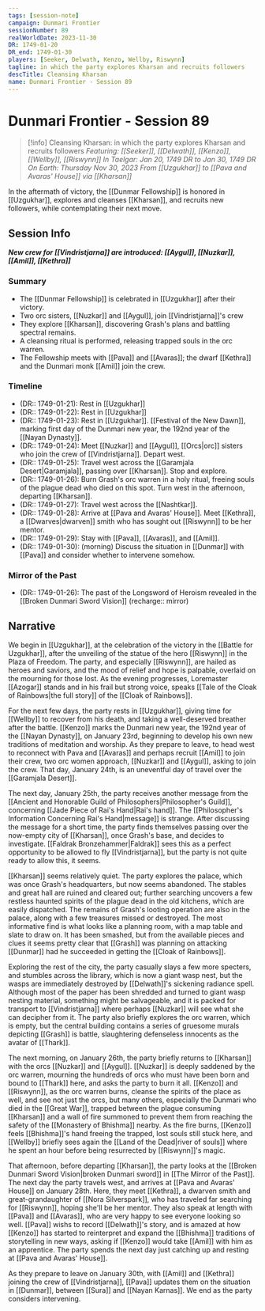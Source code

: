 ```yaml
---
tags: [session-note]
campaign: Dunmari Frontier
sessionNumber: 89
realWorldDate: 2023-11-30
DR: 1749-01-20
DR_end: 1749-01-30
players: [Seeker, Delwath, Kenzo, Wellby, Riswynn]
tagline: in which the party explores Kharsan and recruits followers
descTitle: Cleansing Kharsan
name: Dunmari Frontier - Session 89
---
```

# Dunmari Frontier - Session 89

>[!info] Cleansing Kharsan: in which the party explores Kharsan and recruits followers
> *Featuring: [[Seeker]], [[Delwath]], [[Kenzo]], [[Wellby]], [[Riswynn]]*
> *In Taelgar: Jan 20, 1749 DR to Jan 30, 1749 DR*
> *On Earth: Thursday Nov 30, 2023*
> *From [[Uzgukhar]] to [[Pava and Avaras' House]] via [[Kharsan]]*

In the aftermath of victory, the [[Dunmar Fellowship]] is honored in [[Uzgukhar]], explores and cleanses [[Kharsan]], and recruits new followers, while contemplating their next move.
## Session Info

***New crew for [[Vindristjarna]] are introduced: [[Aygul]], [[Nuzkar]], [[Amil]], [[Kethra]]***
### Summary
- The [[Dunmar Fellowship]] is celebrated in [[Uzgukhar]] after their victory.
- Two orc sisters, [[Nuzkar]] and [[Aygul]], join [[Vindristjarna]]'s crew
- They explore [[Kharsan]], discovering Grash's plans and battling spectral remains.
- A cleansing ritual is performed, releasing trapped souls in the orc warren.
- The Fellowship meets with [[Pava]] and [[Avaras]]; the dwarf [[Kethra]] and the Dunmari monk [[Amil]] join the crew.
### Timeline
- (DR:: 1749-01-21): Rest in [[Uzgukhar]]
- (DR:: 1749-01-22): Rest in [[Uzgukhar]]
- (DR:: 1749-01-23): Rest in [[Uzgukhar]]. [[Festival of the New Dawn]], marking first day of the Dunmari new year, the 192nd year of the [[Nayan Dynasty]].
- (DR:: 1749-01-24): Meet [[Nuzkar]] and [[Aygul]], [[Orcs|orc]] sisters who join the crew of [[Vindristjarna]]. Depart west.
- (DR:: 1749-01-25): Travel west across the [[Garamjala Desert|Garamjala]], passing over [[Kharsan]]. Stop and explore.
- (DR:: 1749-01-26): Burn Grash's orc warren in a holy ritual, freeing souls of the plague dead who died on this spot. Turn west in the afternoon, departing [[Kharsan]].
- (DR:: 1749-01-27): Travel west across the [[Nashtkar]].
- (DR:: 1749-01-28): Arrive at [[Pava and Avaras' House]]. Meet [[Kethra]], a [[Dwarves|dwarven]] smith who has sought out [[Riswynn]] to be her mentor.
- (DR:: 1749-01-29): Stay with [[Pava]], [[Avaras]], and [[Amil]].
- (DR:: 1749-01-30): (morning) Discuss the situation in [[Dunmar]] with [[Pava]] and consider whether to intervene somehow. 
### Mirror of the Past
- (DR:: 1749-01-26): The past of the Longsword of Heroism revealed in the [[Broken Dunmari Sword Vision]] (recharge:: mirror)
## Narrative
We begin in [[Uzgukhar]], at the celebration of the victory in the [[Battle for Uzgukhar]], after the unveiling of the statue of the hero [[Riswynn]] in the Plaza of Freedom. The party, and especially [[Riswynn]], are hailed as heroes and saviors, and the mood of relief and hope is palpable, overlaid on the mourning for those lost. As the evening progresses, Loremaster [[Azogar]] stands and in his frail but strong voice, speaks [[Tale of the Cloak of Rainbows|the full story]] of the [[Cloak of Rainbows]]. 

For the next few days, the party rests in [[Uzgukhar]], giving time for [[Wellby]] to recover from his death, and taking a well-deserved breather after the battle. [[Kenzo]] marks the Dunmari new year, the 192nd year of the [[Nayan Dynasty]], on January 23rd, beginning to develop his own new traditions of meditation and worship. As they prepare to leave, to head west to reconnect with Pava and [[Avaras]] and perhaps recruit [[Amil]] to join their crew, two orc women approach, [[Nuzkar]] and [[Aygul]], asking to join the crew. That day, January 24th, is an uneventful day of travel over the [[Garamjala Desert]]. 

The next day, January 25th, the party receives another message from the [[Ancient and Honorable Guild of Philosophers|Philosopher's Guild]], concerning [[Jade Piece of Rai's Hand|Rai's hand]]. The [[Philosopher's Information Concerning Rai's Hand|message]] is strange. After discussing the message for a short time, the party finds themselves passing over the now-empty city of [[Kharsan]], once Grash's base, and decides to investigate. [[Faldrak Bronzehammer|Faldrak]] sees this as a perfect opportunity to be allowed to fly [[Vindristjarna]], but the party is not quite ready to allow this, it seems.

[[Kharsan]] seems relatively quiet. The party explores the palace, which was once Grash's headquarters, but now seems abandoned. The stables and great hall are ruined and cleared out; further searching uncovers a few restless haunted spirits of the plague dead in the old kitchens, which are easily dispatched. The remains of Grash's looting operation are also in the palace, along with a few treasures missed or destroyed. The most informative find is what looks like a planning room, with a map table and slate to draw on. It has been smashed, but from the available pieces and clues it seems pretty clear that [[Grash]] was planning on attacking [[Dunmar]] had he succeeded in getting the [[Cloak of Rainbows]]. 

Exploring the rest of the city, the party casually slays a few more specters, and stumbles across the library, which is now a giant wasp nest, but the wasps are immediately destroyed by [[Delwath]]'s sickening radiance spell. Although most of the paper has been shredded and turned to giant wasp nesting material, something might be salvageable, and it is packed for transport to [[Vindristjarna]] where perhaps [[Nuzkar]] will see what she can decipher from it. The party also briefly explores the orc warren, which is empty, but the central building contains a series of gruesome murals depicting [[Grash]] is battle, slaughtering defenseless innocents as the avatar of [[Thark]].   

The next morning, on January 26th, the party briefly returns to [[Kharsan]] with the orcs [[Nuzkar]] and [[Aygul]]. [[Nuzkar]] is deeply saddened by the orc warren, mourning the hundreds of orcs who must have been born and bound to [[Thark]] here, and asks the party to burn it all. [[Kenzo]] and [[Riswynn]], as the orc warren burns, cleanse the spirits of the place as well, and see not just the orcs, but many others, especially the Dunmari who died in the [[Great War]], trapped between the plague consuming [[Kharsan]] and a wall of fire summoned to prevent them from reaching the safety of the [[Monastery of Bhishma]] nearby. As the fire burns, [[Kenzo]] feels [[Bhishma]]'s hand freeing the trapped, lost souls still stuck here, and [[Wellby]] briefly sees again the [[Land of the Dead|river of souls]] where he spent an hour before being resurrected by [[Riswynn]]'s magic. 

That afternoon, before departing [[Kharsan]], the party looks at the [[Broken Dunmari Sword Vision|broken Dunmari sword]] in [[The Mirror of the Past]]. The next day the party travels west, and arrives at [[Pava and Avaras' House]] on January 28th. Here, they meet [[Kethra]], a dwarven smith and great-grandaughter of [[Nora Silverspark]], who has traveled far searching for [[Riswynn]], hoping she'll be her mentor. They also speak at length with [[Pava]] and [[Avaras]], who are very happy to see everyone looking so well. [[Pava]] wishs to record [[Delwath]]'s story, and is amazed at how [[Kenzo]] has started to reinterpret and expand the [[Bhishma]] traditions of storytelling in new ways, asking if [[Kenzo]] would take [[Amil]] with him as an apprentice. The party spends the next day just catching up and resting at [[Pava and Avaras' House]].

As they prepare to leave on January 30th, with [[Amil]] and [[Kethra]] joining the crew of [[Vindristjarna]], [[Pava]] updates them on the situation in [[Dunmar]], between [[Sura]] and [[Nayan Karnas]]. We end as the party considers intervening. 
